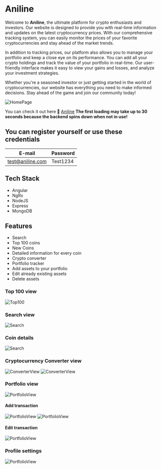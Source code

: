 # Aniline
Welcome to **Aniline**, the ultimate platform for crypto enthusiasts and investors. Our website is designed to provide you with real-time information and updates on the latest cryptocurrency prices. With our comprehensive tracking system, you can easily monitor the prices of your favorite cryptocurrencies and stay ahead of the market trends.

In addition to tracking prices, our platform also allows you to manage your portfolio and keep a close eye on its performance. You can add all your crypto holdings and track the value of your portfolio in real-time. Our user-friendly interface makes it easy to view your gains and losses, and analyze your investment strategies.

Whether you're a seasoned investor or just getting started in the world of cryptocurrencies, our website has everything you need to make informed decisions. Stay ahead of the game and join our community today!

![HomePage](./screenshots/Screenshot_20230211_120901.png)

You can check it out here 👀 [Aniline](https://aniline-old.vercel.app/) 
**The first loading may take up to 30 seconds because the backend spins down when not in use!**

## You can register yourself or use these credentials

| E-mail | Password |
| ----------- | ----------- |
| test@aniline.com | Test1234 |

## Tech Stack
- Angular
- NgRx
- NodeJS
- Express
- MongoDB

## Features
- Search
- Top 100 coins
- New Coins
- Detailed information for every coin
- Crypto converter
- Portfolio tracker
- Add assets to your portfolio
- Edit already existing assets
- Delete assets

### Top 100 view
![Top100](./screenshots/Screenshot_20230211_120946.png)

### Search view
![Search](./screenshots/Screenshot_20230211_121251.png)

### Coin details
![Search](./screenshots/Screenshot_20230211_120924.png)

### Cryptocurrency Converter view
![ConverterView](./screenshots/Screenshot_20230211_121049.png)
![ConverterView](./screenshots/Screenshot_20230211_121058.png)

### Portfolio view
![PortfolioView](./screenshots/Screenshot_20230211_121212.png)

#### Add transaction
![PortfolioView](./screenshots/Screenshot_20230211_121217.png)
![PortfolioView](./screenshots/Screenshot_20230211_121230.png)

#### Edit transaction
![PortfolioView](./screenshots/Screenshot_20230211_121238.png)

### Profile settings
![PortfolioView](./screenshots/Screenshot_20230211_122415.png)
